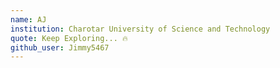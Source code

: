```yaml
---
name: AJ
institution: Charotar University of Science and Technology
quote: Keep Exploring... 🔥
github_user: Jimmy5467
---
```


